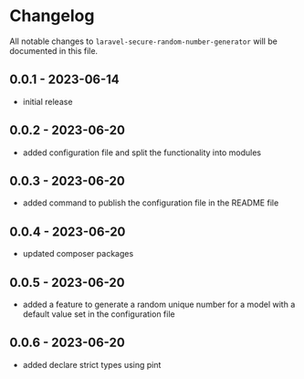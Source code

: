 # Changelog

All notable changes to `laravel-secure-random-number-generator` will be documented in this file.

## 0.0.1 - 2023-06-14

- initial release

## 0.0.2 - 2023-06-20

- added configuration file and split the functionality into modules

## 0.0.3 - 2023-06-20

- added command to publish the configuration file in the README file

## 0.0.4 - 2023-06-20

- updated composer packages

## 0.0.5 - 2023-06-20

- added a feature to generate a random unique number for a model with a default value set in the configuration file

## 0.0.6 - 2023-06-20

- added declare strict types using pint
